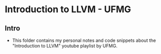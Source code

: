 # Introduction to LLVM - UFMG

## Intro
* This folder contains my personal notes and code snippets about the "Introduction to LLVM" youtube playlist by UFMG.